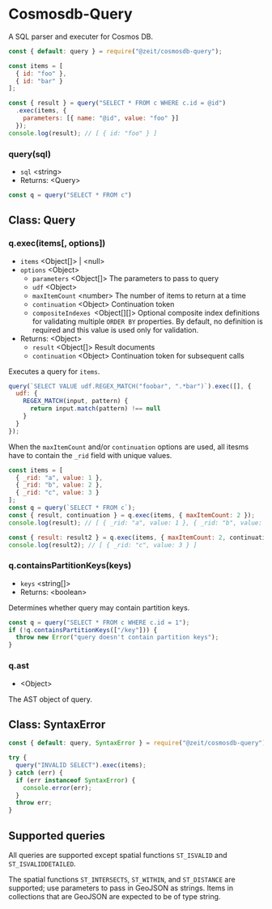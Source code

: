 # Cosmosdb-Query

A SQL parser and executer for Cosmos DB.

```js
const { default: query } = require("@zeit/cosmosdb-query");

const items = [
  { id: "foo" },
  { id: "bar" }
];

const { result } = query("SELECT * FROM c WHERE c.id = @id")
  .exec(items, {
    parameters: [{ name: "@id", value: "foo" }]
  });
console.log(result); // [ { id: "foo" } ]
```

### query(sql)

- `sql` &lt;string>
- Returns: &lt;Query>

```js
const q = query("SELECT * FROM c")
```

## Class: Query

### q.exec(items[, options])

- `items` &lt;Object[]> | &lt;null>
- `options` &lt;Object>
  - `parameters` &lt;Object[]> The parameters to pass to query
  - `udf` &lt;Object>
  - `maxItemCount` &lt;number> The number of items to return at a time
  - `continuation` &lt;Object> Continuation token
  - `compositeIndexes `&lt;Object[][]> Optional composite index definitions for validating multiple `ORDER BY` properties. By default, no definition is required and this value is used only for validation.
- Returns: &lt;Object>
  - `result` &lt;Object[]> Result documents
  - `continuation` &lt;Object> Continuation token for subsequent calls


Executes a query for `items`.

```js
query(`SELECT VALUE udf.REGEX_MATCH("foobar", ".*bar")`).exec([], {
  udf: {
    REGEX_MATCH(input, pattern) {
      return input.match(pattern) !== null
    }
  }
});
```

When the `maxItemCount` and/or `continuation` options are used,
all itesms have to contain the `_rid` field with unique values.

```js
const items = [
  { _rid: "a", value: 1 },
  { _rid: "b", value: 2 },
  { _rid: "c", value: 3 }
];
const q = query(`SELECT * FROM c`);
const { result, continuation } = q.exec(items, { maxItemCount: 2 });
console.log(result); // [ { _rid: "a", value: 1 }, { _rid: "b", value: 2 } ]

const { result: result2 } = q.exec(items, { maxItemCount: 2, continuation });
console.log(result2); // [ { _rid: "c", value: 3 } ]
```

### q.containsPartitionKeys(keys)

- `keys` &lt;string[]>
- Returns: &lt;boolean>


Determines whether query may contain partition keys.

```js
const q = query("SELECT * FROM c WHERE c.id = 1");
if (!q.containsPartitionKeys(["/key"])) {
  throw new Error("query doesn't contain partition keys");
}
```

### q.ast

- &lt;Object>

The AST object of query.

## Class: SyntaxError

```js
const { default: query, SyntaxError } = require("@zeit/cosmosdb-query");

try {
  query("INVALID SELECT").exec(items);
} catch (err) {
  if (err instanceof SyntaxError) {
    console.error(err);
  }
  throw err;
}
```

## Supported queries

All queries are supported except spatial functions `ST_ISVALID` and `ST_ISVALIDDETAILED`.

The spatial functions `ST_INTERSECTS`, `ST_WITHIN`, and `ST_DISTANCE` are supported; use parameters to pass in GeoJSON as strings. Items in collections that are GeoJSON are expected to be of type string.




